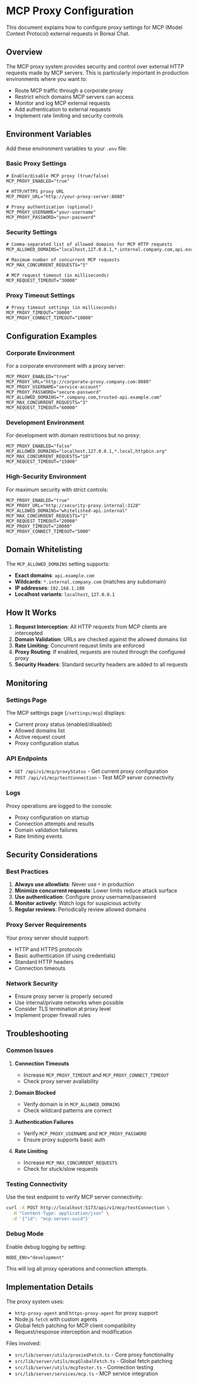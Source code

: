 # MCP Proxy Configuration

This document explains how to configure proxy settings for MCP (Model Context Protocol) external requests in Boreal Chat.

## Overview

The MCP proxy system provides security and control over external HTTP requests made by MCP servers. This is particularly important in production environments where you want to:

- Route MCP traffic through a corporate proxy
- Restrict which domains MCP servers can access
- Monitor and log MCP external requests
- Add authentication to external requests
- Implement rate limiting and security controls

## Environment Variables

Add these environment variables to your `.env` file:

### Basic Proxy Settings

```env
# Enable/disable MCP proxy (true/false)
MCP_PROXY_ENABLED="true"

# HTTP/HTTPS proxy URL
MCP_PROXY_URL="http://your-proxy-server:8080"

# Proxy authentication (optional)
MCP_PROXY_USERNAME="your-username"
MCP_PROXY_PASSWORD="your-password"
```

### Security Settings

```env
# Comma-separated list of allowed domains for MCP HTTP requests
MCP_ALLOWED_DOMAINS="localhost,127.0.0.1,*.internal.company.com,api.example.com"

# Maximum number of concurrent MCP requests
MCP_MAX_CONCURRENT_REQUESTS="5"

# MCP request timeout (in milliseconds)
MCP_REQUEST_TIMEOUT="30000"
```

### Proxy Timeout Settings

```env
# Proxy timeout settings (in milliseconds)
MCP_PROXY_TIMEOUT="30000"
MCP_PROXY_CONNECT_TIMEOUT="10000"
```

## Configuration Examples

### Corporate Environment

For a corporate environment with a proxy server:

```env
MCP_PROXY_ENABLED="true"
MCP_PROXY_URL="http://corporate-proxy.company.com:8080"
MCP_PROXY_USERNAME="service-account"
MCP_PROXY_PASSWORD="secure-password"
MCP_ALLOWED_DOMAINS="*.company.com,trusted-api.example.com"
MCP_MAX_CONCURRENT_REQUESTS="3"
MCP_REQUEST_TIMEOUT="60000"
```

### Development Environment

For development with domain restrictions but no proxy:

```env
MCP_PROXY_ENABLED="false"
MCP_ALLOWED_DOMAINS="localhost,127.0.0.1,*.local,httpbin.org"
MCP_MAX_CONCURRENT_REQUESTS="10"
MCP_REQUEST_TIMEOUT="15000"
```

### High-Security Environment

For maximum security with strict controls:

```env
MCP_PROXY_ENABLED="true"
MCP_PROXY_URL="http://security-proxy.internal:3128"
MCP_ALLOWED_DOMAINS="whitelisted-api.internal"
MCP_MAX_CONCURRENT_REQUESTS="2"
MCP_REQUEST_TIMEOUT="20000"
MCP_PROXY_TIMEOUT="20000"
MCP_PROXY_CONNECT_TIMEOUT="5000"
```

## Domain Whitelisting

The `MCP_ALLOWED_DOMAINS` setting supports:

- **Exact domains**: `api.example.com`
- **Wildcards**: `*.internal.company.com` (matches any subdomain)
- **IP addresses**: `192.168.1.100`
- **Localhost variants**: `localhost`, `127.0.0.1`

## How It Works

1. **Request Interception**: All HTTP requests from MCP clients are intercepted
2. **Domain Validation**: URLs are checked against the allowed domains list
3. **Rate Limiting**: Concurrent request limits are enforced
4. **Proxy Routing**: If enabled, requests are routed through the configured proxy
5. **Security Headers**: Standard security headers are added to all requests

## Monitoring

### Settings Page

The MCP settings page (`/settings/mcp`) displays:
- Current proxy status (enabled/disabled)
- Allowed domains list
- Active request count
- Proxy configuration status

### API Endpoints

- `GET /api/v1/mcp/proxyStatus` - Get current proxy configuration
- `POST /api/v1/mcp/testConnection` - Test MCP server connectivity

### Logs

Proxy operations are logged to the console:
- Proxy configuration on startup
- Connection attempts and results
- Domain validation failures
- Rate limiting events

## Security Considerations

### Best Practices

1. **Always use allowlists**: Never use `*` in production
2. **Minimize concurrent requests**: Lower limits reduce attack surface
3. **Use authentication**: Configure proxy username/password
4. **Monitor actively**: Watch logs for suspicious activity
5. **Regular reviews**: Periodically review allowed domains

### Proxy Server Requirements

Your proxy server should support:
- HTTP and HTTPS protocols
- Basic authentication (if using credentials)
- Standard HTTP headers
- Connection timeouts

### Network Security

- Ensure proxy server is properly secured
- Use internal/private networks when possible
- Consider TLS termination at proxy level
- Implement proper firewall rules

## Troubleshooting

### Common Issues

1. **Connection Timeouts**
   - Increase `MCP_PROXY_TIMEOUT` and `MCP_PROXY_CONNECT_TIMEOUT`
   - Check proxy server availability

2. **Domain Blocked**
   - Verify domain is in `MCP_ALLOWED_DOMAINS`
   - Check wildcard patterns are correct

3. **Authentication Failures**
   - Verify `MCP_PROXY_USERNAME` and `MCP_PROXY_PASSWORD`
   - Ensure proxy supports basic auth

4. **Rate Limiting**
   - Increase `MCP_MAX_CONCURRENT_REQUESTS`
   - Check for stuck/slow requests

### Testing Connectivity

Use the test endpoint to verify MCP server connectivity:

```bash
curl -X POST http://localhost:5173/api/v1/mcp/testConnection \
  -H "Content-Type: application/json" \
  -d '{"id": "mcp-server-uuid"}'
```

### Debug Mode

Enable debug logging by setting:

```env
NODE_ENV="development"
```

This will log all proxy operations and connection attempts.

## Implementation Details

The proxy system uses:
- `http-proxy-agent` and `https-proxy-agent` for proxy support
- Node.js `fetch` with custom agents
- Global fetch patching for MCP client compatibility
- Request/response interception and modification

Files involved:
- `src/lib/server/utils/proxiedFetch.ts` - Core proxy functionality
- `src/lib/server/utils/mcpGlobalFetch.ts` - Global fetch patching
- `src/lib/server/utils/mcpTester.ts` - Connection testing
- `src/lib/server/services/mcp.ts` - MCP service integration